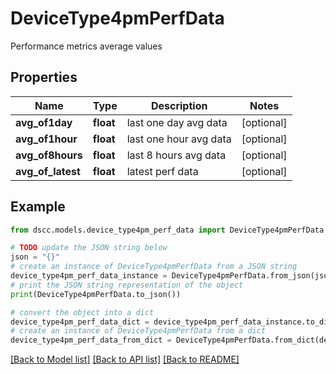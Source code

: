 # DeviceType4pmPerfData

Performance metrics average values

## Properties

Name | Type | Description | Notes
------------ | ------------- | ------------- | -------------
**avg_of1day** | **float** | last one day avg data | [optional] 
**avg_of1hour** | **float** | last one hour avg data | [optional] 
**avg_of8hours** | **float** | last 8 hours avg data | [optional] 
**avg_of_latest** | **float** | latest perf data | [optional] 

## Example

```python
from dscc.models.device_type4pm_perf_data import DeviceType4pmPerfData

# TODO update the JSON string below
json = "{}"
# create an instance of DeviceType4pmPerfData from a JSON string
device_type4pm_perf_data_instance = DeviceType4pmPerfData.from_json(json)
# print the JSON string representation of the object
print(DeviceType4pmPerfData.to_json())

# convert the object into a dict
device_type4pm_perf_data_dict = device_type4pm_perf_data_instance.to_dict()
# create an instance of DeviceType4pmPerfData from a dict
device_type4pm_perf_data_from_dict = DeviceType4pmPerfData.from_dict(device_type4pm_perf_data_dict)
```
[[Back to Model list]](../README.md#documentation-for-models) [[Back to API list]](../README.md#documentation-for-api-endpoints) [[Back to README]](../README.md)


